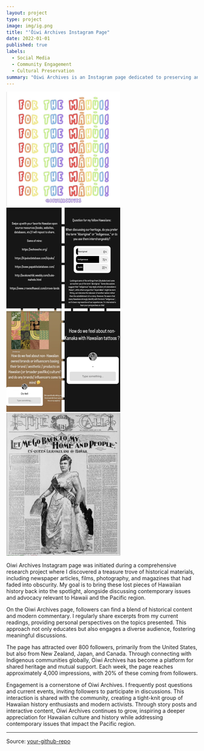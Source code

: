 ```yaml
---
layout: project
type: project
image: img/ig.png
title: "‘Ōiwi Archives Instagram Page"
date: 2022-01-01
published: true
labels:
  - Social Media
  - Community Engagement
  - Cultural Preservation
summary: "Oiwi Archives is an Instagram page dedicated to preserving and sharing Hawaiian history and culture. Created during a research project, it features newspaper articles, films, photography, and magazines that have been forgotten over time. The page also addresses contemporary issues and advocacy related to Hawaii and the Pacific, sharing insights and engaging followers in discussions. With over 800 followers, Oiwi Archives connects enthusiasts and activists from the United States, New Zealand, Japan, and Canada, fostering a vibrant and interactive community."
---
```


<div class="text-center p-4">
  <img width="300px" src="../img/mahui.png" class="img-thumbnail">
  <img width="300px" src="../img/archive.png" class="img-thumbnail">
  <img width="300px" src="../img/lilu.png" class="img-thumbnail">
</div>

Oiwi Archives Instagram page was initiated during a comprehensive research project where I discovered a treasure trove of historical materials, including newspaper articles, films, photography, and magazines that had faded into obscurity. My goal is to bring these lost pieces of Hawaiian history back into the spotlight, alongside discussing contemporary issues and advocacy relevant to Hawaii and the Pacific region.

On the Oiwi Archives page, followers can find a blend of historical content and modern commentary. I regularly share excerpts from my current readings, providing personal perspectives on the topics presented. This approach not only educates but also engages a diverse audience, fostering meaningful discussions.

The page has attracted over 800 followers, primarily from the United States, but also from New Zealand, Japan, and Canada. Through connecting with Indigenous communities globally, Oiwi Archives has become a platform for shared heritage and mutual support. Each week, the page reaches approximately 4,000 impressions, with 20% of these coming from followers.

Engagement is a cornerstone of Oiwi Archives. I frequently post questions and current events, inviting followers to participate in discussions. This interaction is shared with the community, creating a tight-knit group of Hawaiian history enthusiasts and modern activists. Through story posts and interactive content, Oiwi Archives continues to grow, inspiring a deeper appreciation for Hawaiian culture and history while addressing contemporary issues that impact the Pacific region.

<hr>

Source: <a href="https://github.com/your-github-repo"><i class="large github icon"></i>your-github-repo</a>
